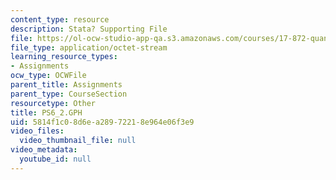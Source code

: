 ```yaml
---
content_type: resource
description: Stata? Supporting File
file: https://ol-ocw-studio-app-qa.s3.amazonaws.com/courses/17-872-quantitative-research-in-political-science-and-public-policy-spring-2004/5814f1c08d6ea28972218e964e06f3e9_PS6_2.GPH
file_type: application/octet-stream
learning_resource_types:
- Assignments
ocw_type: OCWFile
parent_title: Assignments
parent_type: CourseSection
resourcetype: Other
title: PS6_2.GPH
uid: 5814f1c0-8d6e-a289-7221-8e964e06f3e9
video_files:
  video_thumbnail_file: null
video_metadata:
  youtube_id: null
---
```

